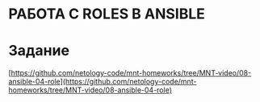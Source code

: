 # РАБОТА С ROLES В ANSIBLE



# Задание
[https://github.com/netology-code/mnt-homeworks/tree/MNT-video/08-ansible-04-role](https://github.com/netology-code/mnt-homeworks/tree/MNT-video/08-ansible-04-role)
